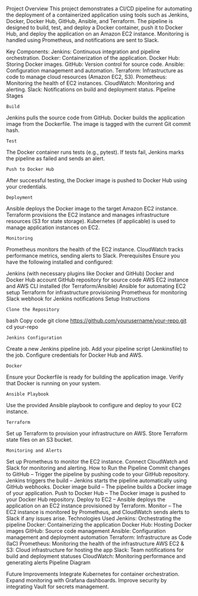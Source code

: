 Project Overview
This project demonstrates a CI/CD pipeline for automating the deployment of a containerized application using tools such as Jenkins, Docker, Docker Hub, GitHub, Ansible, and Terraform. The pipeline is designed to build, test, and deploy a Docker container, push it to Docker Hub, and deploy the application on an Amazon EC2 instance. Monitoring is handled using Prometheus, and notifications are sent to Slack.

Key Components:
Jenkins: Continuous integration and pipeline orchestration.
Docker: Containerization of the application.
Docker Hub: Storing Docker images.
GitHub: Version control for source code.
Ansible: Configuration management and automation.
Terraform: Infrastructure as code to manage cloud resources (Amazon EC2, S3).
Prometheus: Monitoring the health of EC2 instances.
CloudWatch: Monitoring and alerting.
Slack: Notifications on build and deployment status.
Pipeline Stages

    Build

Jenkins pulls the source code from GitHub.
Docker builds the application image from the Dockerfile.
The image is tagged with the current Git commit hash.

    Test

The Docker container runs tests (e.g., pytest).
If tests fail, Jenkins marks the pipeline as failed and sends an alert.

    Push to Docker Hub

After successful testing, the Docker image is pushed to Docker Hub using your credentials.

    Deployment

Ansible deploys the Docker image to the target Amazon EC2 instance.
Terraform provisions the EC2 instance and manages infrastructure resources (S3 for state storage).
Kubernetes (if applicable) is used to manage application instances on EC2.

    Monitoring

Prometheus monitors the health of the EC2 instance.
CloudWatch tracks performance metrics, sending alerts to Slack.
Prerequisites
Ensure you have the following installed and configured:

Jenkins (with necessary plugins like Docker and GitHub)
Docker and Docker Hub account
GitHub repository for source code
AWS EC2 instance and AWS CLI installed (for Terraform/Ansible)
Ansible for automating EC2 setup
Terraform for infrastructure provisioning
Prometheus for monitoring
Slack webhook for Jenkins notifications
Setup Instructions

    Clone the Repository

bash
Copy code
git clone https://github.com/yourusername/your-repo.git
cd your-repo

    Jenkins Configuration

Create a new Jenkins pipeline job.
Add your pipeline script (Jenkinsfile) to the job.
Configure credentials for Docker Hub and AWS.

    Docker

Ensure your Dockerfile is ready for building the application image.
Verify that Docker is running on your system.

    Ansible Playbook

Use the provided Ansible playbook to configure and deploy to your EC2 instance.

    Terraform

Set up Terraform to provision your infrastructure on AWS.
Store Terraform state files on an S3 bucket.

    Monitoring and Alerts

Set up Prometheus to monitor the EC2 instance.
Connect CloudWatch and Slack for monitoring and alerting.
How to Run the Pipeline
Commit changes to GitHub – Trigger the pipeline by pushing code to your GitHub repository.
Jenkins triggers the build – Jenkins starts the pipeline automatically using GitHub webhooks.
Docker image build – The pipeline builds a Docker image of your application.
Push to Docker Hub – The Docker image is pushed to your Docker Hub repository.
Deploy to EC2 – Ansible deploys the application on an EC2 instance provisioned by Terraform.
Monitor – The EC2 instance is monitored by Prometheus, and CloudWatch sends alerts to Slack if any issues arise.
Technologies Used
Jenkins: Orchestrating the pipeline
Docker: Containerizing the application
Docker Hub: Hosting Docker images
GitHub: Source code management
Ansible: Configuration management and deployment automation
Terraform: Infrastructure as Code (IaC)
Prometheus: Monitoring the health of the infrastructure
AWS EC2 & S3: Cloud infrastructure for hosting the app
Slack: Team notifications for build and deployment statuses
CloudWatch: Monitoring performance and generating alerts
Pipeline Diagram

Future Improvements
Integrate Kubernetes for container orchestration.
Expand monitoring with Grafana dashboards.
Improve security by integrating Vault for secrets management.
